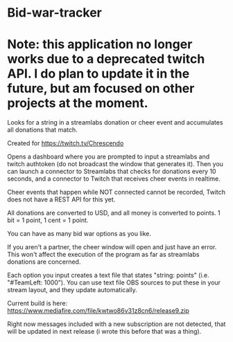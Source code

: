 # Bid-war-tracker

# Note: this application no longer works due to a deprecated twitch API. I do plan to update it in the future, but am focused on other projects at the moment.

Looks for a string in a streamlabs donation or cheer event and accumulates all donations that match.

Created for https://twitch.tv/Chrescendo

Opens a dashboard where you are prompted to input a streamlabs and twitch authtoken (do not broadcast the window that generates it). Then you can launch a connector to Streamlabs that checks for donations every 10 seconds, and a connector to Twitch that receives cheer events in realtime.

Cheer events that happen while NOT connected cannot be recorded, Twitch does not have a REST API for this yet.

All donations are converted to USD, and all money is converted to points. 1 bit = 1 point, 1 cent = 1 point.

You can have as many bid war options as you like.

If you aren't a partner, the cheer window will open and just have an error. This won't affect the execution of the program as far as streamlabs donations are concerned.

Each option you input creates a text file that states "string: points" (i.e. "#TeamLeft: 1000"). You can use text file OBS sources to put these in your stream layout, and they update automatically.

Current build is here: https://www.mediafire.com/file/kwtwo86v31z8cn6/release9.zip

Right now messages included with a new subscription are not detected, that will be updated in next release (i wrote this before that was a thing).